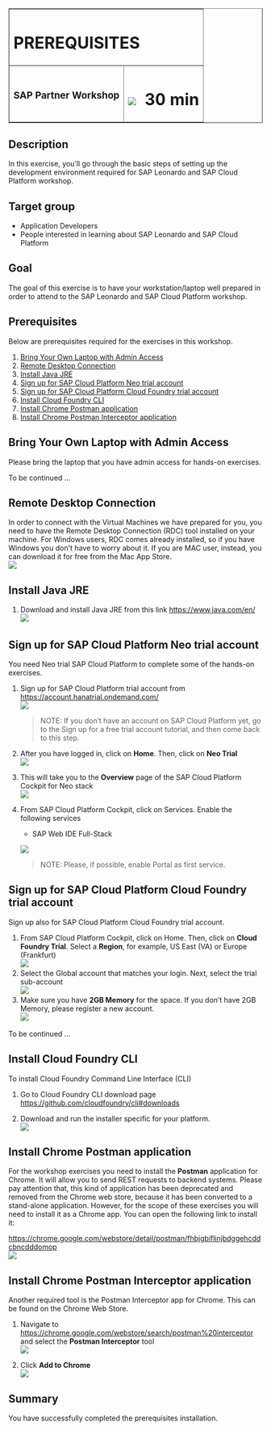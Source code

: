 <table width=100% border=>
<tr><td colspan=2><h1>PREREQUISITES</h1></td></tr>
<tr><td><h3>SAP Partner Workshop</h3></td><td><h1><img src="images/clock.png"> &nbsp;30 min</h1></td></tr>
</table>


## Description

In this exercise, you’ll go through the basic steps of setting up the development environment required for SAP Leonardo and SAP Cloud Platform workshop.  



## Target group

* Application Developers
* People interested in learning about SAP Leonardo and SAP Cloud Platform  


## Goal

The goal of this exercise is to have your workstation/laptop well prepared in order to attend to the SAP Leonardo and SAP Cloud Platform workshop.  



## Prerequisites
  

Below are prerequisites required for the exercises in this workshop.  


1. [Bring Your Own Laptop with Admin Access](#laptop)
2. [Remote Desktop Connection](#rdc)
1. [Install Java JRE](#install-java-jre)
1. [Sign up for SAP Cloud Platform Neo trial account](#sign-up-neo)
1. [Sign up for SAP Cloud Platform Cloud Foundry trial account](#sign-up-cf)
1. [Install Cloud Foundry CLI](#install-cf-cli)
1. [Install Chrome Postman application](#postman)
1. [Install Chrome Postman Interceptor application](#postman-interceptor)  
  

## <a name="laptop"></a> Bring Your Own Laptop with Admin Access

 
Please bring the laptop that you have admin access for hands-on exercises.   

To be continued ...  

## <a name="rdc"></a> Remote Desktop Connection

 
In order to connect with the Virtual Machines we have prepared for you, you need to have the Remote Desktop Connection (RDC) tool installed on your machine. For Windows users, RDC comes already installed, so if you have Windows you don't have to worry about it. If you are MAC user, instead, you can download it for free from the Mac App Store.  
	![](images/01.png)



## <a name="install-java-jdk"></a>Install Java JRE

1.	Download and install Java JRE from this link <https://www.java.com/en/>  
	![](images/05.png)



## <a name="sign-up-neo"></a>Sign up for SAP Cloud Platform Neo trial account
You need Neo trial SAP Cloud Platform to complete some of the hands-on exercises.

1.	Sign up for SAP Cloud Platform trial account from <https://account.hanatrial.ondemand.com/>  
	![](images/11.png)

	> NOTE: If you don’t have an account on SAP Cloud Platform yet, go to the Sign up for a free trial account tutorial, and then come back to this step.

1. After you have logged in, click on **Home**.  Then, click on **Neo Trial**  
	![](images/12.png)

1. This will take you to the **Overview** page of the SAP Cloud Platform Cockpit for Neo stack  
	![](images/13.png)

1.	From SAP Cloud Platform Cockpit, click on Services. Enable the following services	 
	- SAP Web IDE Full-Stack
	  
	![](images/14.png)
	
	>NOTE: Please, if possible, enable Portal as first service.


        
## <a name="sign-up-cf"></a>Sign up for SAP Cloud Platform Cloud Foundry trial account
Sign up also for SAP Cloud Platform Cloud Foundry trial account.

1.	From SAP Cloud Platform Cockpit, click on Home.  Then, click on **Cloud Foundry Trial**. Select a **Region**, for example, US East (VA) or Europe (Frankfurt)  
	![](images/15.png)
1.	Select the Global account that matches your login. Next, select the trial sub-account  
	![](images/16.png)	 
1.	Make sure you have **2GB Memory** for the space.  If you don’t have 2GB Memory, please register a new account.  
	![](images/17.png)

To be continued ...  



## <a name="install-cf-cli"></a> Install Cloud Foundry CLI
To install Cloud Foundry Command Line Interface (CLI)  

1.	Go to Cloud Foundry CLI download page <https://github.com/cloudfoundry/cli#downloads>  

1. Download and run the installer specific for your platform.  
	![](images/19.png)


## <a name="postman"></a> Install Chrome Postman application
For the workshop exercises you need to install the **Postman** application for Chrome. It will allow you to send REST requests to backend systems. Please pay attention that, this kind of application has been deprecated and removed from the Chrome web store, because it has been converted to a stand-alone application. However, for the scope of these exercises you will need to install it as a Chrome app. You can open the following link to install it:

<https://chrome.google.com/webstore/detail/postman/fhbjgbiflinjbdggehcddcbncdddomop>  
	![](images/25.png)




## <a name="postman-interceptor"></a> Install Chrome Postman Interceptor application
Another required tool is the Postman Interceptor app for Chrome. This can be found on the Chrome Web Store.

1. Navigate to <https://chrome.google.com/webstore/search/postman%20interceptor> and select the **Postman Interceptor** tool  
	![](images/26.png)

1. Click **Add to Chrome**  
	![](images/27.png)




## Summary
You have successfully completed the prerequisites installation.
